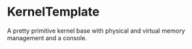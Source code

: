 # KernelTemplate
A pretty primitive kernel base with physical and virtual memory management and a console.

